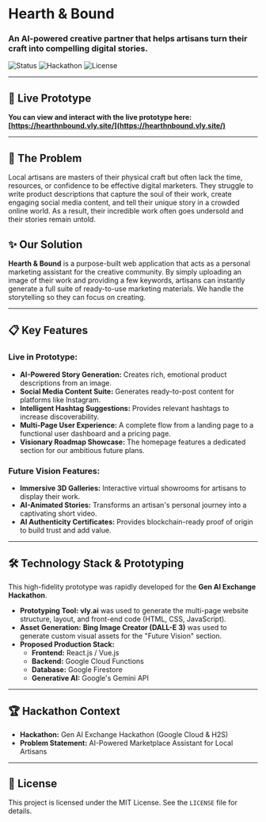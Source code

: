 # Hearth & Bound

### An AI-powered creative partner that helps artisans turn their craft into compelling digital stories.

![Status](https://img.shields.io/badge/status-prototype-green)
![Hackathon](https://img.shields.io/badge/hackathon-GenAI%20Exchange-blue)
![License](https://img.shields.io/badge/license-MIT-lightgrey)

---

## 🚀 Live Prototype

**You can view and interact with the live prototype here:** **[https://hearthnbound.vly.site/](https://hearthnbound.vly.site/)**

---

## 🎯 The Problem

Local artisans are masters of their physical craft but often lack the time, resources, or confidence to be effective digital marketers. They struggle to write product descriptions that capture the soul of their work, create engaging social media content, and tell their unique story in a crowded online world. As a result, their incredible work often goes undersold and their stories remain untold.

## ✨ Our Solution

**Hearth & Bound** is a purpose-built web application that acts as a personal marketing assistant for the creative community. By simply uploading an image of their work and providing a few keywords, artisans can instantly generate a full suite of ready-to-use marketing materials. We handle the storytelling so they can focus on creating.

---

## 📋 Key Features

### Live in Prototype:
* **AI-Powered Story Generation:** Creates rich, emotional product descriptions from an image.
* **Social Media Content Suite:** Generates ready-to-post content for platforms like Instagram.
* **Intelligent Hashtag Suggestions:** Provides relevant hashtags to increase discoverability.
* **Multi-Page User Experience:** A complete flow from a landing page to a functional user dashboard and a pricing page.
* **Visionary Roadmap Showcase:** The homepage features a dedicated section for our ambitious future plans.

### Future Vision Features:
* **Immersive 3D Galleries:** Interactive virtual showrooms for artisans to display their work.
* **AI-Animated Stories:** Transforms an artisan's personal journey into a captivating short video.
* **AI Authenticity Certificates:** Provides blockchain-ready proof of origin to build trust and add value.

---

## 🛠️ Technology Stack & Prototyping

This high-fidelity prototype was rapidly developed for the **Gen AI Exchange Hackathon**.

* **Prototyping Tool:** **vly.ai** was used to generate the multi-page website structure, layout, and front-end code (HTML, CSS, JavaScript).
* **Asset Generation:** **Bing Image Creator (DALL-E 3)** was used to generate custom visual assets for the "Future Vision" section.
* **Proposed Production Stack:**
    * **Frontend:** React.js / Vue.js
    * **Backend:** Google Cloud Functions
    * **Database:** Google Firestore
    * **Generative AI:** Google's Gemini API

---

## 🏆 Hackathon Context

* **Hackathon:** Gen AI Exchange Hackathon (Google Cloud & H2S)
* **Problem Statement:** AI-Powered Marketplace Assistant for Local Artisans

---

## 📜 License

This project is licensed under the MIT License. See the `LICENSE` file for details.
